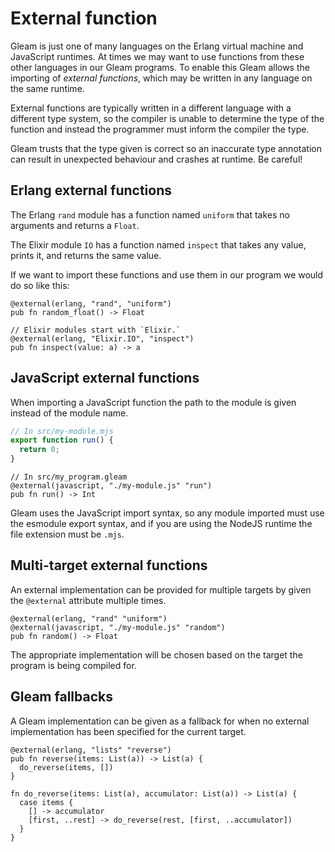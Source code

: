 # External function

Gleam is just one of many languages on the Erlang virtual machine and JavaScript
runtimes. At times we may want to use functions from these other languages in
our Gleam programs. To enable this Gleam allows the importing of _external
functions_, which may be written in any language on the same runtime.

External functions are typically written in a different language with a
different type system, so the compiler is unable to determine the type of the
function and instead the programmer must inform the compiler the type.

Gleam trusts that the type given is correct so an inaccurate type annotation
can result in unexpected behaviour and crashes at runtime. Be careful!


## Erlang external functions

The Erlang `rand` module has a function named `uniform` that takes no
arguments and returns a `Float`.

The Elixir module `IO` has a function named `inspect` that takes any value,
prints it, and returns the same value.

If we want to import these functions and use them in our program we would do
so like this:

```gleam
@external(erlang, "rand", "uniform")
pub fn random_float() -> Float

// Elixir modules start with `Elixir.`
@external(erlang, "Elixir.IO", "inspect")
pub fn inspect(value: a) -> a
```

## JavaScript external functions

When importing a JavaScript function the path to the module is given instead of
the module name.

```javascript
// In src/my-module.mjs
export function run() {
  return 0;
}
```

```gleam
// In src/my_program.gleam
@external(javascript, "./my-module.js" "run")
pub fn run() -> Int
```

Gleam uses the JavaScript import syntax, so any module imported must use the
esmodule export syntax, and if you are using the NodeJS runtime the file
extension must be `.mjs`.

## Multi-target external functions

An external implementation can be provided for multiple targets by given the
`@external` attribute multiple times.

```gleam  
@external(erlang, "rand" "uniform")
@external(javascript, "./my-module.js" "random")
pub fn random() -> Float
```

The appropriate implementation will be chosen based on the target the program is
being compiled for.

## Gleam fallbacks

A Gleam implementation can be given as a fallback for when no external
implementation has been specified for the current target.

```gleam
@external(erlang, "lists" "reverse")
pub fn reverse(items: List(a)) -> List(a) {
  do_reverse(items, [])
}

fn do_reverse(items: List(a), accumulator: List(a)) -> List(a) {
  case items {
    [] -> accumulator
    [first, ..rest] -> do_reverse(rest, [first, ..accumulator])
  }
}
